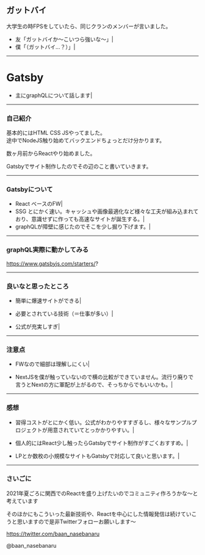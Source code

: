 ## ガットバイ

大学生の時FPSをしていたら、同じクランのメンバーが言いました。

- 友「ガットバイか〜こいつら強いな〜」|
- 僕「（ガットバイ…？）」|

---

# Gatsby

- 主にgraphQLについて話します|

---

### 自己紹介

基本的にはHTML CSS JSやってました。  
途中でNodeJS触り始めてバックエンドちょっとだけ分かります。

数ヶ月前からReactやり始めました。

Gatsbyでサイト制作したのでその辺のこと書いていきます。

---

### Gatsbyについて

- React ベースのFW|
- SSG とにかく速い。キャッシュや画像最適化など様々な工夫が組み込まれており、意識せずに作っても高速なサイトが誕生する。|
- graphQLが障壁に感じたのでそこを少し掘り下げます。|

---

### graphQL実際に動かしてみる

https://www.gatsbyjs.com/starters/?

---

### 良いなと思ったところ

- 簡単に爆速サイトができる|

- 必要とされている技術（＝仕事が多い）|

- 公式が充実しすぎ|

---

### 注意点

- FWなので細部は理解しにくい|

- NextJSを僕が触っていないので横の比較ができていません。流行り廃りで言うとNextの方に軍配が上がるので、そっちからでもいいかも。|

---

### 感想

- 習得コストがとにかく低い。公式がわかりやすすぎるし、様々なサンプルプロジェクトが用意されていてとっかかりやすい。|

- 個人的にはReact少し触ったらGatsbyでサイト制作がすごくおすすめ。|

- LPとか数枚の小規模なサイトもGatsbyで対応して良いと思います。|

---

### さいごに

2021年夏ごろに関西でのReactを盛り上げたいのでコミュニティ作ろうかな〜と考えています

そのほかにもこういった最新技術や、Reactを中心にした情報発信は続けていこうと思いますので是非Twitterフォローお願いします〜

https://twitter.com/baan_nasebanaru

@baan_nasebanaru